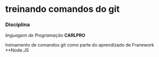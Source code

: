 # treinando comandos do git

### Disciplina

_linguagem de Programação_ **CARLPRO**

treinamento de comandos git como parte do aprendizado de Franework **Node.JS